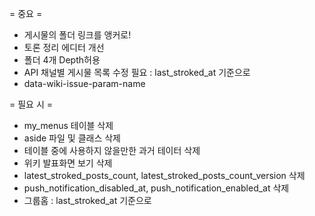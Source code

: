 = 중요 =
* 게시물의 폴더 링크를 앵커로!
* 토론 정리 에디터 개선
* 폴더 4개 Depth허용
* API 채널별 게시물 목록 수정 필요 : last_stroked_at 기준으로
* data-wiki-issue-param-name

= 필요 시 =
* my_menus 테이블 삭제
* aside 파일 및 클래스 삭제
* 테이블 중에 사용하지 않을만한 과거 테이터 삭제
* 위키 발표화면 보기 삭제
* latest_stroked_posts_count, latest_stroked_posts_count_version 삭제
* push_notification_disabled_at, push_notification_enabled_at 삭제
* 그룹홈 : last_stroked_at 기준으로
